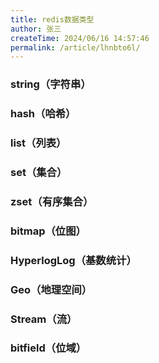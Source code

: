 ```yaml
---
title: redis数据类型
author: 张三
createTime: 2024/06/16 14:57:46
permalink: /article/lhnbto6l/
---
```

### string（字符串）

### hash（哈希）
### list（列表）
### set（集合）
### zset（有序集合）
###  bitmap（位图）
### HyperlogLog（基数统计）
### Geo（地理空间）
### Stream（流）
### bitfield（位域）